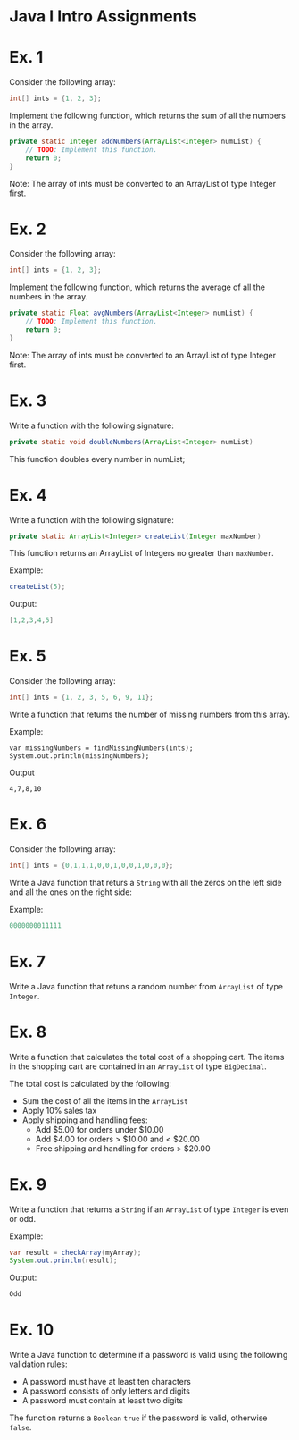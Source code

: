 # Java I Intro Assignments

# Ex. 1
Consider the following array:

```java
int[] ints = {1, 2, 3};
```

Implement the following function, which returns the sum of all the numbers in the array.

```java
private static Integer addNumbers(ArrayList<Integer> numList) {
    // TODO: Implement this function.
    return 0; 
}
```

Note: The array of ints must be converted to an ArrayList of type Integer first.

# Ex. 2
Consider the following array:

```java
int[] ints = {1, 2, 3};
```

Implement the following function, which returns the average of all the numbers in the array.

```java
private static Float avgNumbers(ArrayList<Integer> numList) {
    // TODO: Implement this function.
    return 0; 
}
```

Note: The array of ints must be converted to an ArrayList of type Integer first.

# Ex. 3
Write a function with the following signature:

```java
private static void doubleNumbers(ArrayList<Integer> numList)
```

This function doubles every number in numList;

# Ex. 4
Write a function with the following signature:

```java
private static ArrayList<Integer> createList(Integer maxNumber)
```

This function returns an ArrayList of Integers no greater than `maxNumber`.

Example:
```java
createList(5);
```

Output:
```java
[1,2,3,4,5]
```

# Ex. 5
Consider the following array:

```java
int[] ints = {1, 2, 3, 5, 6, 9, 11};
```

Write a function that returns the number of missing numbers from this array.

Example:
```
var missingNumbers = findMissingNumbers(ints);
System.out.println(missingNumbers);
```
Output
```
4,7,8,10
```

# Ex. 6
Consider the following array:
```java
int[] ints = {0,1,1,1,0,0,1,0,0,1,0,0,0};
```

Write a Java function that returs a `String` with all the zeros on the left side and all the ones on the right side:

Example:
```java
0000000011111
```

# Ex. 7
Write a Java function that retuns a random number from `ArrayList` of type `Integer`.

# Ex. 8
Write a function that calculates the total cost of a shopping cart.  The items
in the shopping cart are contained in an `ArrayList` of type `BigDecimal`.

The total cost is calculated by the following:
- Sum the cost of all the items in the `ArrayList`
- Apply 10% sales tax
- Apply shipping and handling fees:
    - Add $5.00 for orders under $10.00
    - Add $4.00 for orders > $10.00 and < $20.00
    - Free shipping and handling for orders > $20.00

# Ex. 9
Write a function that returns a `String` if an `ArrayList` of type `Integer` is even or odd.

Example:
```java
var result = checkArray(myArray);
System.out.println(result);
```

Output:
```java
Odd
```

# Ex. 10
Write a Java function to determine if a password is valid using the following validation rules:

- A password must have at least ten characters
- A password consists of only letters and digits
- A password must contain at least two digits

The function returns a `Boolean` `true` if the password is valid, otherwise `false`.
